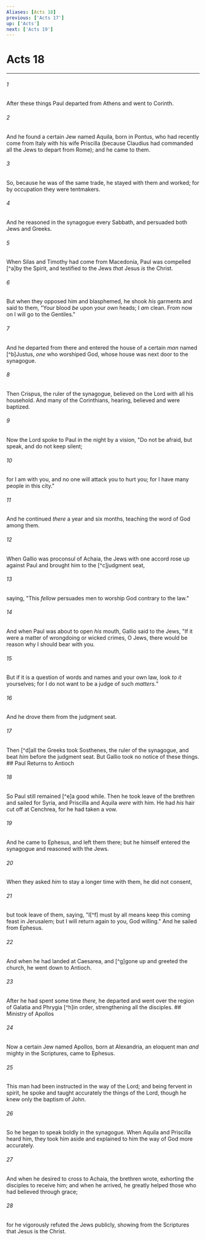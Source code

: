 ```yaml
---
Aliases: [Acts 18]
previous: ['Acts 17']
up: ['Acts']
next: ['Acts 19']
---
```

# Acts 18

***


###### 1 
After these things Paul departed from Athens and went to Corinth. 

###### 2 
And he found a certain Jew named Aquila, born in Pontus, who had recently come from Italy with his wife Priscilla (because Claudius had commanded all the Jews to depart from Rome); and he came to them. 

###### 3 
So, because he was of the same trade, he stayed with them and worked; for by occupation they were tentmakers. 

###### 4 
And he reasoned in the synagogue every Sabbath, and persuaded both Jews and Greeks. 

###### 5 
When Silas and Timothy had come from Macedonia, Paul was compelled [^a]by the Spirit, and testified to the Jews _that_ Jesus _is_ the Christ. 

###### 6 
But when they opposed him and blasphemed, he shook _his_ garments and said to them, "Your blood _be_ upon your _own_ heads; I _am_ clean. From now on I will go to the Gentiles." 

###### 7 
And he departed from there and entered the house of a certain _man_ named [^b]Justus, _one_ who worshiped God, whose house was next door to the synagogue. 

###### 8 
Then Crispus, the ruler of the synagogue, believed on the Lord with all his household. And many of the Corinthians, hearing, believed and were baptized. 

###### 9 
Now the Lord spoke to Paul in the night by a vision, "Do not be afraid, but speak, and do not keep silent; 

###### 10 
for I am with you, and no one will attack you to hurt you; for I have many people in this city." 

###### 11 
And he continued _there_ a year and six months, teaching the word of God among them. 

###### 12 
When Gallio was proconsul of Achaia, the Jews with one accord rose up against Paul and brought him to the [^c]judgment seat, 

###### 13 
saying, "This _fellow_ persuades men to worship God contrary to the law." 

###### 14 
And when Paul was about to open _his_ mouth, Gallio said to the Jews, "If it were a matter of wrongdoing or wicked crimes, O Jews, there would be reason why I should bear with you. 

###### 15 
But if it is a question of words and names and your own law, look _to it_ yourselves; for I do not want to be a judge of such _matters._" 

###### 16 
And he drove them from the judgment seat. 

###### 17 
Then [^d]all the Greeks took Sosthenes, the ruler of the synagogue, and beat _him_ before the judgment seat. But Gallio took no notice of these things. ## Paul Returns to Antioch 

###### 18 
So Paul still remained [^e]a good while. Then he took leave of the brethren and sailed for Syria, and Priscilla and Aquila _were_ with him. He had _his_ hair cut off at Cenchrea, for he had taken a vow. 

###### 19 
And he came to Ephesus, and left them there; but he himself entered the synagogue and reasoned with the Jews. 

###### 20 
When they asked _him_ to stay a longer time with them, he did not consent, 

###### 21 
but took leave of them, saying, "I[^f] must by all means keep this coming feast in Jerusalem; but I will return again to you, God willing." And he sailed from Ephesus. 

###### 22 
And when he had landed at Caesarea, and [^g]gone up and greeted the church, he went down to Antioch. 

###### 23 
After he had spent some time _there,_ he departed and went over the region of Galatia and Phrygia [^h]in order, strengthening all the disciples. ## Ministry of Apollos 

###### 24 
Now a certain Jew named Apollos, born at Alexandria, an eloquent man _and_ mighty in the Scriptures, came to Ephesus. 

###### 25 
This man had been instructed in the way of the Lord; and being fervent in spirit, he spoke and taught accurately the things of the Lord, though he knew only the baptism of John. 

###### 26 
So he began to speak boldly in the synagogue. When Aquila and Priscilla heard him, they took him aside and explained to him the way of God more accurately. 

###### 27 
And when he desired to cross to Achaia, the brethren wrote, exhorting the disciples to receive him; and when he arrived, he greatly helped those who had believed through grace; 

###### 28 
for he vigorously refuted the Jews publicly, showing from the Scriptures that Jesus is the Christ.

